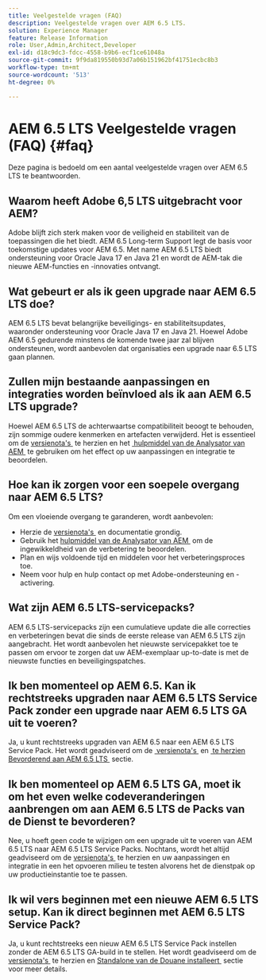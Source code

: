 ```yaml
---
title: Veelgestelde vragen (FAQ)
description: Veelgestelde vragen over AEM 6.5 LTS.
solution: Experience Manager
feature: Release Information
role: User,Admin,Architect,Developer
exl-id: d18c9dc3-fdcc-4558-b9b6-ecf1ce61048a
source-git-commit: 9f9da819550b93d7a06b151962bf41751ecbc8b3
workflow-type: tm+mt
source-wordcount: '513'
ht-degree: 0%

---
```


# AEM 6.5 LTS Veelgestelde vragen (FAQ) {#faq}

Deze pagina is bedoeld om een aantal veelgestelde vragen over AEM 6.5 LTS te beantwoorden.

## Waarom heeft Adobe 6,5 LTS uitgebracht voor AEM?

Adobe blijft zich sterk maken voor de veiligheid en stabiliteit van de toepassingen die het biedt. AEM 6.5 Long-term Support legt de basis voor toekomstige updates voor AEM 6.5. Met name AEM 6.5 LTS biedt ondersteuning voor Oracle Java 17 en Java 21 en wordt de AEM-tak die nieuwe AEM-functies en -innovaties ontvangt.

## Wat gebeurt er als ik geen upgrade naar AEM 6.5 LTS doe?

AEM 6.5 LTS bevat belangrijke beveiligings- en stabiliteitsupdates, waaronder ondersteuning voor Oracle Java 17 en Java 21. Hoewel Adobe AEM 6.5 gedurende minstens de komende twee jaar zal blijven ondersteunen, wordt aanbevolen dat organisaties een upgrade naar 6.5 LTS gaan plannen.

## Zullen mijn bestaande aanpassingen en integraties worden beïnvloed als ik aan AEM 6.5 LTS upgrade?

Hoewel AEM 6.5 LTS de achterwaartse compatibiliteit beoogt te behouden, zijn sommige oudere kenmerken en artefacten verwijderd.
Het is essentieel om de [&#x200B; versienota&#39;s &#x200B;](/help/release-notes/release-notes.md#deprecated-and-removed-features) te herzien en het [&#x200B; hulpmiddel van de Analysator van AEM &#x200B;](/help/sites-deploying/aem-analyzer.md) te gebruiken om het effect op uw aanpassingen en integratie te beoordelen.

## Hoe kan ik zorgen voor een soepele overgang naar AEM 6.5 LTS?

Om een vloeiende overgang te garanderen, wordt aanbevolen:

* Herzie de [&#x200B; versienota&#39;s &#x200B;](/help/release-notes/release-notes.md) en documentatie grondig.
* Gebruik het [&#x200B; hulpmiddel van de Analysator van AEM &#x200B;](/help/sites-deploying/aem-analyzer.md) om de ingewikkeldheid van de verbetering te beoordelen.
* Plan en wijs voldoende tijd en middelen voor het verbeteringsproces toe.
* Neem voor hulp en hulp contact op met Adobe-ondersteuning en -activering.

## Wat zijn AEM 6.5 LTS-servicepacks?

AEM 6.5 LTS-servicepacks zijn een cumulatieve update die alle correcties en verbeteringen bevat die sinds de eerste release van AEM 6.5 LTS zijn aangebracht. Het wordt aanbevolen het nieuwste servicepakket toe te passen om ervoor te zorgen dat uw AEM-exemplaar up-to-date is met de nieuwste functies en beveiligingspatches.

## Ik ben momenteel op AEM 6.5. Kan ik rechtstreeks upgraden naar AEM 6.5 LTS Service Pack zonder een upgrade naar AEM 6.5 LTS GA uit te voeren?

Ja, u kunt rechtstreeks upgraden van AEM 6.5 naar een AEM 6.5 LTS Service Pack. Het wordt geadviseerd om de [&#x200B; versienota&#39;s &#x200B;](/help/release-notes/release-notes.md) en [&#x200B; te herzien Bevorderend aan AEM 6.5 LTS &#x200B;](/help/sites-deploying/upgrade.md) sectie.

## Ik ben momenteel op AEM 6.5 LTS GA, moet ik om het even welke codeveranderingen aanbrengen om aan AEM 6.5 LTS de Packs van de Dienst te bevorderen?

Nee, u hoeft geen code te wijzigen om een upgrade uit te voeren van AEM 6.5 LTS naar AEM 6.5 LTS Service Packs. Nochtans, wordt het altijd geadviseerd om de [&#x200B; versienota&#39;s &#x200B;](/help/release-notes/release-notes.md) te herzien en uw aanpassingen en integratie in een het opvoeren milieu te testen alvorens het de dienstpak op uw productieinstantie toe te passen.

## Ik wil vers beginnen met een nieuwe AEM 6.5 LTS setup. Kan ik direct beginnen met AEM 6.5 LTS Service Pack?

Ja, u kunt rechtstreeks een nieuw AEM 6.5 LTS Service Pack instellen zonder de AEM 6.5 LTS GA-build in te stellen. Het wordt geadviseerd om de [&#x200B; versienota&#39;s &#x200B;](/help/release-notes/release-notes.md) te herzien en [&#x200B; Standalone van de Douane installeert &#x200B;](/help/sites-deploying/custom-standalone-install.md) sectie voor meer details.
